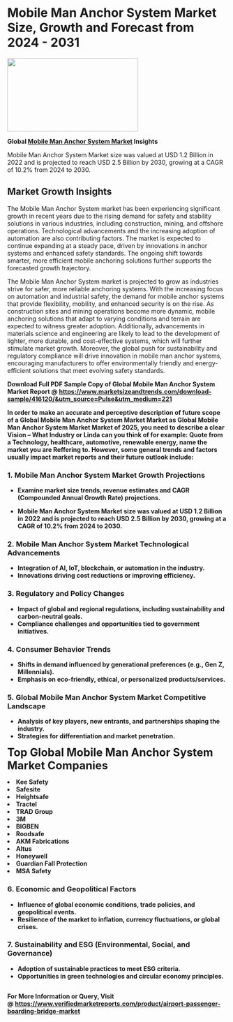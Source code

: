 <H1>Mobile Man Anchor System Market Size, Growth and Forecast from 2024 - 2031</H1><img class="aligncenter size-medium wp-image-584254" src="https://thirdeyenews.in/wp-content/uploads/2024/09/Global-Market-Research-300x168.jpeg" alt="" width="300" height="168" /><p><strong>Global&nbsp;<a href="https://www.marketsizeandtrends.com/download-sample/416120/&amp;utm_source=Pulse&amp;utm_medium=221">Mobile Man Anchor System Market</a> Insights</strong></p><p>Mobile Man Anchor System Market size was valued at USD 1.2 Billion in 2022 and is projected to reach USD 2.5 Billion by 2030, growing at a CAGR of 10.2% from 2024 to 2030.</p><p><h2>Market Growth Insights</h2> <p>The Mobile Man Anchor System market has been experiencing significant growth in recent years due to the rising demand for safety and stability solutions in various industries, including construction, mining, and offshore operations. Technological advancements and the increasing adoption of automation are also contributing factors. The market is expected to continue expanding at a steady pace, driven by innovations in anchor systems and enhanced safety standards. The ongoing shift towards smarter, more efficient mobile anchoring solutions further supports the forecasted growth trajectory.</p> <p><strong></strong></p> <p>The Mobile Man Anchor System market is projected to grow as industries strive for safer, more reliable anchoring systems. With the increasing focus on automation and industrial safety, the demand for mobile anchor systems that provide flexibility, mobility, and enhanced security is on the rise. As construction sites and mining operations become more dynamic, mobile anchoring solutions that adapt to varying conditions and terrain are expected to witness greater adoption. Additionally, advancements in materials science and engineering are likely to lead to the development of lighter, more durable, and cost-effective systems, which will further stimulate market growth. Moreover, the global push for sustainability and regulatory compliance will drive innovation in mobile man anchor systems, encouraging manufacturers to offer environmentally friendly and energy-efficient solutions that meet evolving safety standards. <p><strong></p><p><span class=""><strong>Download Full PDF Sample Copy of Global Mobile Man Anchor System Market Report</strong> @ <a href="https://www.marketsizeandtrends.com/download-sample/416120/&amp;utm_source=Pulse&amp;utm_medium=221" target="_blank">https://www.marketsizeandtrends.com/download-sample/416120/&amp;utm_source=Pulse&amp;utm_medium=221</a></span></p><p>In order to make an accurate and perceptive description of future scope of a Global&nbsp;Mobile Man Anchor System Market Market as Global&nbsp;Mobile Man Anchor System Market Market of 2025, you need to describe a clear Vision &ndash; What Industry or Linda can you think of for example: Quote from a Technology, healthcare, automotive, renewable energy, name the market you are Reffering to. However, some general trends and factors usually impact market reports and their future outlook include:</p><h3>1.&nbsp;<strong>Mobile Man Anchor System Market Growth Projections</strong></h3><ul><li>Examine market size trends, revenue estimates and CAGR (Compounded Annual Growth Rate) projections.</li><li><p>Mobile Man Anchor System Market size was valued at USD 1.2 Billion in 2022 and is projected to reach USD 2.5 Billion by 2030, growing at a CAGR of 10.2% from 2024 to 2030.</p></li></ul><h3>2.&nbsp;<strong>Mobile Man Anchor System Market Technological Advancements</strong></h3><ul><li>Integration of AI, IoT, blockchain, or automation in the industry.</li><li>Innovations driving cost reductions or improving efficiency.</li></ul><h3>3.&nbsp;<strong>Regulatory and Policy Changes</strong></h3><ul><li>Impact of global and regional regulations, including sustainability and carbon-neutral goals.</li><li>Compliance challenges and opportunities tied to government initiatives.</li></ul><h3>4.&nbsp;<strong>Consumer Behavior Trends</strong></h3><ul><li>Shifts in demand influenced by generational preferences (e.g., Gen Z, Millennials).</li><li>Emphasis on eco-friendly, ethical, or personalized products/services.</li></ul><h3>5.&nbsp;<strong>Global Mobile Man Anchor System Market Competitive Landscape</strong></h3><ul><li>Analysis of key players, new entrants, and partnerships shaping the industry.</li><li>Strategies for differentiation and market penetration.</li></ul><p data-pm-slice="1 1 []"><span style="color: inherit; font-family: inherit; font-size: 25px;">Top Global Mobile Man Anchor System Market Companies</span></p><div class="" data-test-id=""><p><li>Kee Safety</li><li> Safesite</li><li> Heightsafe</li><li> Tractel</li><li> TRAD Group</li><li> 3M</li><li> BIGBEN</li><li> Roodsafe</li><li> AKM Fabrications</li><li> Altus</li><li> Honeywell</li><li> Guardian Fall Protection</li><li> MSA Safety</li></p></div><h3>6.&nbsp;<strong>Economic and Geopolitical Factors</strong></h3><ul><li>Influence of global economic conditions, trade policies, and geopolitical events.</li><li>Resilience of the market to inflation, currency fluctuations, or global crises.</li></ul><h3>7.&nbsp;<strong>Sustainability and ESG (Environmental, Social, and Governance)</strong></h3><ul><li>Adoption of sustainable practices to meet ESG criteria.</li><li>Opportunities in green technologies and circular economy principles.</li></ul><h2><strong style="font-size: 14px;">For More Information or Query, Visit @&nbsp;</strong><a style="background-color: #ffffff; font-size: 14px;" href="https://www.marketsizeandtrends.com/report/mobile-man-anchor-system-market/" target="_blank">https://www.verifiedmarketreports.com/product/airport-passenger-boarding-bridge-market</a></h2>
